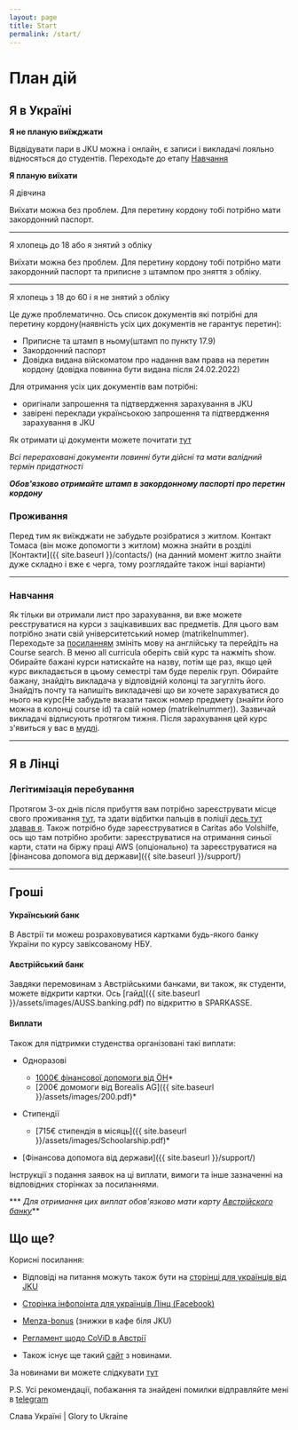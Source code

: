 ```yaml
---
layout: page
title: Start
permalink: /start/
---
```


# План дій
## Я в Україні
 
**Я не планую виїжджати**

Відвідувати пари в JKU можна і онлайн, є записи і викладачі лояльно відносяться до студентів.
Переходьте до етапу [Навчання](#навчання)


**Я планую виїхати**


Я дівчина

Виїхати можна без проблем. Для перетину кордону тобі потрібно мати закордонний паспорт.

---

Я хлопець до 18 або я знятий з обліку

Виїхати можна без проблем. Для перетину кордону тобі потрібно мати закордонний паспорт та приписне з штампом про зняття з обліку.

---

Я хлопець з 18 до 60 і я не знятий з обліку

Це дуже проблематично. Ось список документів які потрібні для перетину кордону(наявність усіх цих документів не гарантує перетин):
+ Приписне та штамп в ньому(штамп по пункту 17.9)
+ Закордонний паспорт
+ Довідка видана війскоматом про надання вам права на перетин кордону (довідка повинна бути видана після 24.02.2022)

Для отримання усіх цих документів вам потрібні:
+ оригінали запрошення та підтвердження зарахування в JKU
+ завірені переклади українсьокою запрошення та підтвердження зарахування в JKU

Як отримати ці документи можете почитати [тут](https://www.google.com)

*Всі перераховані документи повинні бути дійсні та мати валідний термін придатності*

***Обов'язково отримайте штамп в закордонному паспорті про перетин кордону***

### Проживання 

Перед тим як виїжджати не забудьте розібратися з житлом. Контакт Томаса (він може допомогти з житлом) можна знайти в 
розділі [Контакти]({{ site.baseurl }}/contacts/) (на данний момент житло знайти дуже складно і вже є черга, тому розглядайте також інші 
варіанти)

---

### Навчання 
Як тільки ви отримали лист про зарахування, ви вже можете реєструватися на курси з зацікавивших вас предметів. Для 
цього вам потрібно знати свій університетський номер (matrikelnummer). 
Переходьте за [посиланням](https://www.kusss.jku.at/kusss/index.action) змініть мову на англійську та перейдіть на 
Course search. В меню аll curricula оберіть свій 
курс та нажміть show. Обирайте бажані курси натискайте на назву, потім ще раз, якщо цей курс викладається в цьому 
семестрі там буде перелік груп. Обирайте бажану, знайдіть викладача у відповідній колонці та загугліть його. Знайдіть 
почту та напишіть викладачеві що ви хочете зарахуватися до нього на курс(Не забудьте вказати також номер предмету
(знайти його можна в колонці course id) та свій номер (matrikelnummer)). Зазвичай викладачі відписують протягом тижня. 
Після зарахування цей курс з'явиться у вас в [мудлі](https://moodle.jku.at/jku/). 

---
## Я в Лінці
### Легітимізація перебування
Протягом 3-ох днів після прибуття вам потрібно зареєструвати місце свого проживання 
[тут](https://maps.app.goo.gl/P8HptmHRN9DXyY4v9), та здати відбитки пальців в 
поліції [десь тут здавав я](https://maps.app.goo.gl/WDWG8tYUEtwA8Z4e7). Також потрібно буде зареєструватися в Caritas 
або Volshilfe, ось що там потрібно зробити: зареєструватися на отримання синьої карти, стати на біржу праці AWS
(опціонально) та зареєструватися на [фінансова допомога від держави]({{ site.baseurl }}/support/)

---

## Гроші

#### Український банк
В Австрії ти можеш розраховуватися картками будь-якого банку України по курсу завіксованому НБУ.

#### Австрійський банк
Завдяки перемовинам з Австрійськими банками, ви також, як студенти, можете відкрити картки. 
Ось [гайд]({{ site.baseurl }}/assets/images/AUSS.banking.pdf) по відкриттю в SPARKASSE.

#### Виплати
Також для підтримки студенства організовані такі виплати:
+ Одноразові
    + [1000€ фінансової допомоги від ÖH](https://docs.google.com/document/d/1RkV1yGIMlxHf0vEpJvS7n5cWqdhACFEDcAUClawmX7o)*
    + [200€ домомоги від Borealis AG]({{ site.baseurl }}/assets/images/200.pdf)*

+ Стипендії 
    + [715€ стипендія в місяць]({{ site.baseurl }}/assets/images/Schoolarship.pdf)*

+ [Фінансова допомога від держави]({{ site.baseurl }}/support/)

Інструкції з подання заявок на ці виплати, вимоги та інше зазначенні на відповідних сторінках за посиланнями. 

*** *Для отримання цих виплат обов'язково мати карту [Австрійского банку](#австрійський-банк)***

## Що ще?
Корисні посилання:

+ Відповіді на питання можуть також бути на [сторінці для українців від JKU](https://www.jku.at/en/international-welcome-center-and-student-ombuds-office/jku-linz-for-ukrainian-displaced-people/)



+ [Сторінка інфопоінта для українців Лінц (Facebook)](https://www.facebook.com/Info-Point-for-Ukrainians-Linz-O%C3%96-102536809062822/)

+ [Menza-bonus](https://docs.google.com/document/d/1H2LlTjNsVp6auoo-d1sRcDf3J8u8N5LzpOjmFjXVgr4) (знижки в кафе біля JKU)

+ [Регламент щодо CoViD в Австрії](https://docs.google.com/document/d/1D4AoLyvr5TDpWL8f_Iq1N1BUe_uP_ii-v7bSNKS8y94)

+ Також існує ще такий [сайт](https://storinka.at) з новинами.

За новинами ви можете слідкувати [тут]({{site.baseurl}}/)

P.S. Усі рекомендації, побажання та знайдені помилки відправляйте мені в [telegram](https://t.me/uss_1701)

Слава Україні | Glory to Ukraine 
